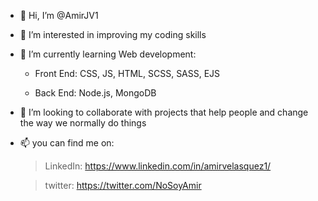 - 👋 Hi, I’m @AmirJV1
- 👀 I’m interested in improving my coding skills
- 🌱 I’m currently learning Web development:

  - Front End: CSS, JS, HTML, SCSS, SASS, EJS
  
  - Back End: Node.js, MongoDB
  
- 💞️ I’m looking to collaborate with projects that help people and change the way we normally do things 
- 📫 you can find me on:

  >LinkedIn: https://www.linkedin.com/in/amirvelasquez1/
  
  >twitter: https://twitter.com/NoSoyAmir

<!---
AmirJV1/AmirJV1 is a ✨ special ✨ repository because its `README.md` (this file) appears on your GitHub profile.
You can click the Preview link to take a look at your changes.
--->
